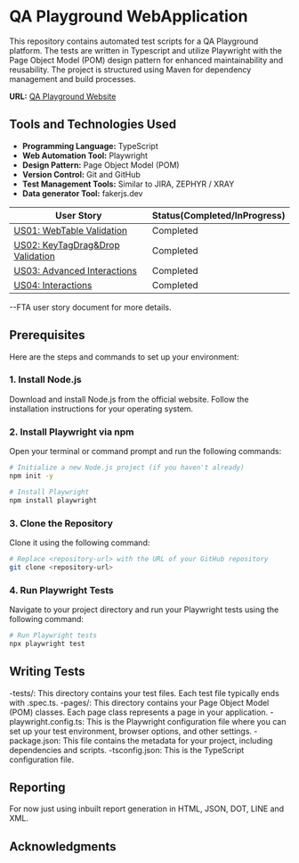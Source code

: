 # QA Playground WebApplication

This repository contains automated test scripts for a QA Playground platform. The tests are written in Typescript and utilize Playwright with the Page Object Model (POM) design pattern for enhanced maintainability and reusability. The project is structured using Maven for dependency management and build processes.

**URL:** [QA Playground Website](https://qaplayground.dev/)

## Tools and Technologies Used

- **Programming Language:** TypeScript
- **Web Automation Tool:** Playwright
- **Design Pattern:** Page Object Model (POM)
- **Version Control:** Git and GitHub
- **Test Management Tools:** Similar to JIRA, ZEPHYR / XRAY
- **Data generator Tool:** fakerjs.dev

| User Story                                |  Status(Completed/InProgress)                             |
|-------------------------------------------|-----------------------------------------------------------|
| [US01: WebTable Validation]()             |  Completed                                                |
| [US02: KeyTagDrag&Drop Validation]()      |  Completed                                                | 
| [US03: Advanced Interactions]()           |  Completed                                                |
| [US04: Interactions]()                    |  Completed                                                |           

--FTA user story document for more details.

## Prerequisites

Here are the steps and commands to set up your environment:

### 1. Install Node.js
Download and install Node.js from the official website. Follow the installation instructions for your operating system.

### 2. Install Playwright via npm
Open your terminal or command prompt and run the following commands:

```bash
# Initialize a new Node.js project (if you haven't already)
npm init -y

# Install Playwright
npm install playwright
```

### 3. Clone the Repository
Clone it using the following command:

```bash
# Replace <repository-url> with the URL of your GitHub repository
git clone <repository-url>
```

### 4. Run Playwright Tests
Navigate to your project directory and run your Playwright tests using the following command:

```bash
# Run Playwright tests
npx playwright test
```

## Writing Tests
-tests/: This directory contains your test files. Each test file typically ends with .spec.ts.
-pages/: This directory contains your Page Object Model (POM) classes. Each page class represents a page in your application.
-playwright.config.ts: This is the Playwright configuration file where you can set up your test environment, browser options, and other settings.
-package.json: This file contains the metadata for your project, including dependencies and scripts.
-tsconfig.json: This is the TypeScript configuration file.

## Reporting
For now just using inbuilt report generation in HTML, JSON, DOT, LINE and XML.

## Acknowledgments


